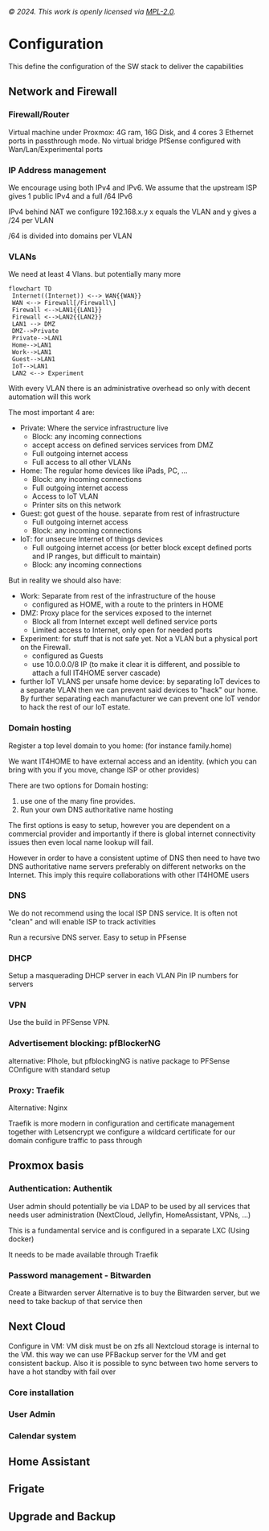 *© 2024. This work is openly licensed via [MPL-2.0](https://mozilla.org/MPL/2.0/.).*

# Configuration

This define the configuration of the SW stack to deliver the capabilities

## Network and Firewall

### Firewall/Router

Virtual machine under Proxmox: 4G ram, 16G Disk, and 4 cores
3 Ethernet ports in passthrough mode. No virtual bridge
PfSense configured with Wan/Lan/Experimental ports

### IP Address management

We encourage using both IPv4 and IPv6. 
We assume that the upstream ISP gives 1 public IPv4 and a full /64 IPv6

IPv4 behind NAT we configure 192.168.x.y
x equals the VLAN and y gives a /24 per VLAN

/64 is divided into domains per VLAN

### VLANs

We need at least 4 Vlans. but potentially many more


```mermaid
flowchart TD
 Internet((Internet)) <--> WAN{{WAN}}
 WAN <--> Firewall[/Firewall\]
 Firewall <-->LAN1{{LAN1}}
 Firewall <-->LAN2{{LAN2}}
 LAN1 --> DMZ
 DMZ-->Private
 Private-->LAN1
 Home-->LAN1
 Work-->LAN1
 Guest-->LAN1
 IoT-->LAN1
 LAN2 <--> Experiment
```

With every VLAN there is an administrative overhead so only with decent automation will this work

The most important 4 are:
- Private: Where the service infrastructure live
    - Block: any incoming connections
    - accept access on defined services services from DMZ
    - Full outgoing internet access
    - Full access to all other VLANs
- Home: The regular home devices like iPads, PC, ...
    - Block: any incoming connections
    - Full outgoing internet access
    - Access to IoT VLAN
    - Printer sits on this network
- Guest: got guest of the house. separate from rest of infrastructure
    - Full outgoing internet access
    - Block: any incoming connections
- IoT: for unsecure Internet of things devices
    - Full outgoing internet access (or better block except defined ports and IP ranges, but difficult to maintain)
    - Block: any incoming connections

But in reality we should also have:

- Work: Separate from rest of the infrastructure of the house
    - configured as HOME, with a route to the printers in HOME
- DMZ: Proxy place for the services exposed to the internet
    - Block all from Internet except well defined service ports
    - Limited access to Internet, only open for needed ports
- Experiment: for stuff that is not safe yet. Not a VLAN but a physical port on the Firewall.
    - configured as Guests
    - use 10.0.0.0/8 IP (to make it clear it is different, and possible to attach a full IT4HOME server cascade)
- further IoT VLANS per unsafe home device: by separating IoT devices to a separate VLAN then we can prevent said devices to "hack" our home. By further separating each manufacturer we can prevent one IoT vendor to hack the rest of our IoT estate.


### Domain hosting

Register a top level domain to you home: (for instance family.home)

We want IT4HOME to have external access and an identity. (which you can bring with you if you move, change ISP or other provides)

There are two options for Domain hosting:
1) use one of the many fine provides.
2) Run your own DNS authoritative name hosting

The first options is easy to setup, however you are dependent on a commercial provider and importantly if there is global internet connectivity issues then even local name lookup will fail.

However in order to have a consistent uptime of DNS then need to have two DNS authoritative name servers preferably on different networks on the Internet. This imply this require collaborations with other IT4HOME users

### DNS 

We do not recommend using the local ISP DNS service. It is often not "clean" and will enable ISP to track activities

Run a recursive DNS server. Easy to setup in PFsense

### DHCP

Setup a masquerading DHCP server in each VLAN
Pin IP numbers for servers


### VPN

Use the build in PFSense VPN.

### Advertisement blocking: pfBlockerNG

alternative: PIhole, but pfblockingNG is native package to PFSense
COnfigure with standard setup


### Proxy: Traefik

Alternative: Nginx

Traefik is more modern in configuration and certificate management
together with Letsencrypt we configure a wildcard certificate for our domain
configure traffic to pass through 

## Proxmox basis


### Authentication: Authentik

User admin should potentially be via LDAP to be used by all services that needs user administration (NextCloud, Jellyfin, HomeAssistant, VPNs, ...)

This is a fundamental service and is configured in a separate LXC (Using docker)

It needs to be made available through Traefik

### Password management - Bitwarden

Create a Bitwarden server
Alternative is to buy the Bitwarden server, but we need to take backup of that service then

## Next Cloud

Configure in VM: VM disk must be on zfs
all Nextcloud storage is internal to the VM. this way we can use PFBackup server for the VM and get consistent backup.
Also it is possible to sync between two home servers to have a hot standby with fail over

### Core installation

### User Admin

### Calendar system

## Home Assistant

## Frigate

## Upgrade and Backup
